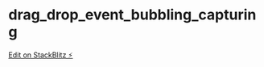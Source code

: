 # drag_drop_event_bubbling_capturing

[Edit on StackBlitz ⚡️](https://stackblitz.com/edit/js-tmybs2)